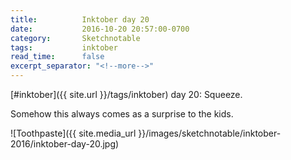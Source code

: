 ```yaml
---
title:          Inktober day 20
date:           2016-10-20 20:57:00-0700
category:       Sketchnotable
tags:           inktober
read_time:      false
excerpt_separator: "<!--more-->"
---
```

[#inktober]({{ site.url }}/tags/inktober) day 20: Squeeze.

Somehow this always comes as a surprise to the kids.

![Toothpaste]({{ site.media_url }}/images/sketchnotable/inktober-2016/inktober-day-20.jpg)

<!--more-->

